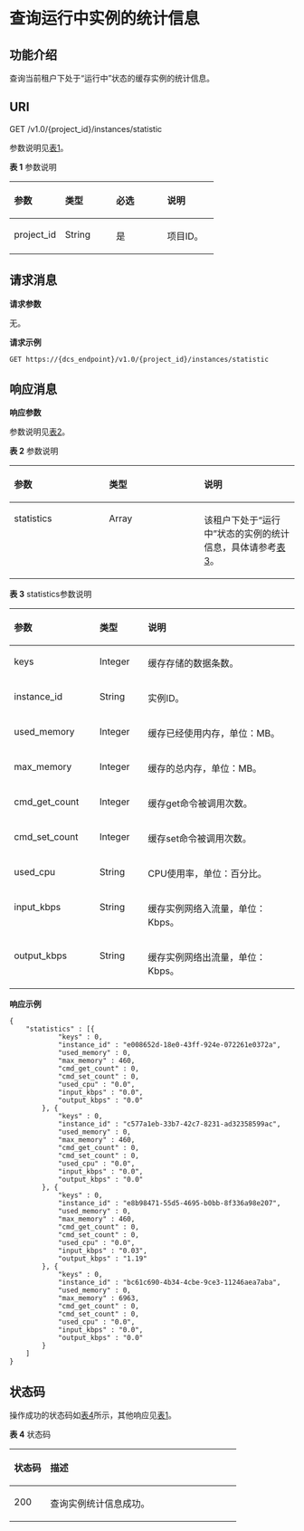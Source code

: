 # 查询运行中实例的统计信息<a name="dcs-api-0312014"></a>

## 功能介绍<a name="section03501119195511"></a>

查询当前租户下处于“运行中”状态的缓存实例的统计信息。

## **URI**<a name="section678380145219"></a>

GET /v1.0/\{project\_id\}/instances/statistic

参数说明见[表1](#table8593726183514)。

**表 1**  参数说明

<a name="table8593726183514"></a>
<table><thead align="left"><tr id="row1759392653515"><th class="cellrowborder" valign="top" width="25%" id="mcps1.2.5.1.1"><p id="p65922269352"><a name="p65922269352"></a><a name="p65922269352"></a>参数</p>
</th>
<th class="cellrowborder" valign="top" width="25%" id="mcps1.2.5.1.2"><p id="p10592172653513"><a name="p10592172653513"></a><a name="p10592172653513"></a>类型</p>
</th>
<th class="cellrowborder" valign="top" width="25%" id="mcps1.2.5.1.3"><p id="p35931926163513"><a name="p35931926163513"></a><a name="p35931926163513"></a>必选</p>
</th>
<th class="cellrowborder" valign="top" width="25%" id="mcps1.2.5.1.4"><p id="p1259392633512"><a name="p1259392633512"></a><a name="p1259392633512"></a>说明</p>
</th>
</tr>
</thead>
<tbody><tr id="row1593202653513"><td class="cellrowborder" valign="top" width="25%" headers="mcps1.2.5.1.1 "><p id="p959392614353"><a name="p959392614353"></a><a name="p959392614353"></a>project_id</p>
</td>
<td class="cellrowborder" valign="top" width="25%" headers="mcps1.2.5.1.2 "><p id="p6593126103516"><a name="p6593126103516"></a><a name="p6593126103516"></a>String</p>
</td>
<td class="cellrowborder" valign="top" width="25%" headers="mcps1.2.5.1.3 "><p id="p1759342693511"><a name="p1759342693511"></a><a name="p1759342693511"></a>是</p>
</td>
<td class="cellrowborder" valign="top" width="25%" headers="mcps1.2.5.1.4 "><p id="p1359302623515"><a name="p1359302623515"></a><a name="p1359302623515"></a>项目ID。</p>
</td>
</tr>
</tbody>
</table>

## **请求消息**<a name="section525620116529"></a>

**请求参数**

无。

**请求示例**

```
GET https://{dcs_endpoint}/v1.0/{project_id}/instances/statistic
```

## **响应消息**<a name="section1076710320527"></a>

**响应参数**

参数说明见[表2](#table254823012351)。

**表 2**  参数说明

<a name="table254823012351"></a>
<table><thead align="left"><tr id="row454823033518"><th class="cellrowborder" valign="top" width="33.33333333333333%" id="mcps1.2.4.1.1"><p id="p19271145132518"><a name="p19271145132518"></a><a name="p19271145132518"></a>参数</p>
</th>
<th class="cellrowborder" valign="top" width="33.33333333333333%" id="mcps1.2.4.1.2"><p id="p2548173053511"><a name="p2548173053511"></a><a name="p2548173053511"></a>类型</p>
</th>
<th class="cellrowborder" valign="top" width="33.33333333333333%" id="mcps1.2.4.1.3"><p id="p19548183083519"><a name="p19548183083519"></a><a name="p19548183083519"></a>说明</p>
</th>
</tr>
</thead>
<tbody><tr id="row8548630153516"><td class="cellrowborder" valign="top" width="33.33333333333333%" headers="mcps1.2.4.1.1 "><p id="p654873018353"><a name="p654873018353"></a><a name="p654873018353"></a>statistics</p>
</td>
<td class="cellrowborder" valign="top" width="33.33333333333333%" headers="mcps1.2.4.1.2 "><p id="p0548153093512"><a name="p0548153093512"></a><a name="p0548153093512"></a>Array</p>
</td>
<td class="cellrowborder" valign="top" width="33.33333333333333%" headers="mcps1.2.4.1.3 "><p id="p205488301359"><a name="p205488301359"></a><a name="p205488301359"></a>该租户下处于“运行中”状态的实例的统计信息，具体请参考<a href="#table7914256164">表3</a>。</p>
</td>
</tr>
</tbody>
</table>

**表 3**  statistics参数说明

<a name="table7914256164"></a>
<table><thead align="left"><tr id="row6914195611613"><th class="cellrowborder" valign="top" width="30%" id="mcps1.2.4.1.1"><p id="p1191417569612"><a name="p1191417569612"></a><a name="p1191417569612"></a>参数</p>
</th>
<th class="cellrowborder" valign="top" width="17%" id="mcps1.2.4.1.2"><p id="p1191415613619"><a name="p1191415613619"></a><a name="p1191415613619"></a>类型</p>
</th>
<th class="cellrowborder" valign="top" width="53%" id="mcps1.2.4.1.3"><p id="p691414560620"><a name="p691414560620"></a><a name="p691414560620"></a>说明</p>
</th>
</tr>
</thead>
<tbody><tr id="row1491513561461"><td class="cellrowborder" valign="top" width="30%" headers="mcps1.2.4.1.1 "><p id="p19915195614617"><a name="p19915195614617"></a><a name="p19915195614617"></a>keys</p>
</td>
<td class="cellrowborder" valign="top" width="17%" headers="mcps1.2.4.1.2 "><p id="p17915125620619"><a name="p17915125620619"></a><a name="p17915125620619"></a>Integer</p>
</td>
<td class="cellrowborder" valign="top" width="53%" headers="mcps1.2.4.1.3 "><p id="p79151056865"><a name="p79151056865"></a><a name="p79151056865"></a>缓存存储的数据条数。</p>
</td>
</tr>
<tr id="row19698149103520"><td class="cellrowborder" valign="top" width="30%" headers="mcps1.2.4.1.1 "><p id="p1114765163510"><a name="p1114765163510"></a><a name="p1114765163510"></a>instance_id</p>
</td>
<td class="cellrowborder" valign="top" width="17%" headers="mcps1.2.4.1.2 "><p id="p1714815193511"><a name="p1714815193511"></a><a name="p1714815193511"></a>String</p>
</td>
<td class="cellrowborder" valign="top" width="53%" headers="mcps1.2.4.1.3 "><p id="p141482051103516"><a name="p141482051103516"></a><a name="p141482051103516"></a>实例ID。</p>
</td>
</tr>
<tr id="row1191516561968"><td class="cellrowborder" valign="top" width="30%" headers="mcps1.2.4.1.1 "><p id="p18915656968"><a name="p18915656968"></a><a name="p18915656968"></a>used_memory</p>
</td>
<td class="cellrowborder" valign="top" width="17%" headers="mcps1.2.4.1.2 "><p id="p14915145615610"><a name="p14915145615610"></a><a name="p14915145615610"></a>Integer</p>
</td>
<td class="cellrowborder" valign="top" width="53%" headers="mcps1.2.4.1.3 "><p id="p291565620618"><a name="p291565620618"></a><a name="p291565620618"></a>缓存已经使用内存，单位：MB。</p>
</td>
</tr>
<tr id="row59151956264"><td class="cellrowborder" valign="top" width="30%" headers="mcps1.2.4.1.1 "><p id="p13915185611615"><a name="p13915185611615"></a><a name="p13915185611615"></a>max_memory</p>
</td>
<td class="cellrowborder" valign="top" width="17%" headers="mcps1.2.4.1.2 "><p id="p891517562062"><a name="p891517562062"></a><a name="p891517562062"></a>Integer</p>
</td>
<td class="cellrowborder" valign="top" width="53%" headers="mcps1.2.4.1.3 "><p id="p1991517561466"><a name="p1991517561466"></a><a name="p1991517561466"></a>缓存的总内存，单位：MB。</p>
</td>
</tr>
<tr id="row8915156766"><td class="cellrowborder" valign="top" width="30%" headers="mcps1.2.4.1.1 "><p id="p49151856163"><a name="p49151856163"></a><a name="p49151856163"></a>cmd_get_count</p>
</td>
<td class="cellrowborder" valign="top" width="17%" headers="mcps1.2.4.1.2 "><p id="p1691515561068"><a name="p1691515561068"></a><a name="p1691515561068"></a>Integer</p>
</td>
<td class="cellrowborder" valign="top" width="53%" headers="mcps1.2.4.1.3 "><p id="p39157564612"><a name="p39157564612"></a><a name="p39157564612"></a>缓存get命令被调用次数。</p>
</td>
</tr>
<tr id="row139151356469"><td class="cellrowborder" valign="top" width="30%" headers="mcps1.2.4.1.1 "><p id="p149156569611"><a name="p149156569611"></a><a name="p149156569611"></a>cmd_set_count</p>
</td>
<td class="cellrowborder" valign="top" width="17%" headers="mcps1.2.4.1.2 "><p id="p1091525613614"><a name="p1091525613614"></a><a name="p1091525613614"></a>Integer</p>
</td>
<td class="cellrowborder" valign="top" width="53%" headers="mcps1.2.4.1.3 "><p id="p09157568619"><a name="p09157568619"></a><a name="p09157568619"></a>缓存set命令被调用次数。</p>
</td>
</tr>
<tr id="row139151156268"><td class="cellrowborder" valign="top" width="30%" headers="mcps1.2.4.1.1 "><p id="p14915115616613"><a name="p14915115616613"></a><a name="p14915115616613"></a>used_cpu</p>
</td>
<td class="cellrowborder" valign="top" width="17%" headers="mcps1.2.4.1.2 "><p id="p69151656567"><a name="p69151656567"></a><a name="p69151656567"></a>String</p>
</td>
<td class="cellrowborder" valign="top" width="53%" headers="mcps1.2.4.1.3 "><p id="p391520565615"><a name="p391520565615"></a><a name="p391520565615"></a>CPU使用率，单位：百分比。</p>
</td>
</tr>
<tr id="row6915356665"><td class="cellrowborder" valign="top" width="30%" headers="mcps1.2.4.1.1 "><p id="p1591512568616"><a name="p1591512568616"></a><a name="p1591512568616"></a>input_kbps</p>
</td>
<td class="cellrowborder" valign="top" width="17%" headers="mcps1.2.4.1.2 "><p id="p17916856466"><a name="p17916856466"></a><a name="p17916856466"></a>String</p>
</td>
<td class="cellrowborder" valign="top" width="53%" headers="mcps1.2.4.1.3 "><p id="p391665616610"><a name="p391665616610"></a><a name="p391665616610"></a>缓存实例网络入流量，单位：Kbps。</p>
</td>
</tr>
<tr id="row159161561669"><td class="cellrowborder" valign="top" width="30%" headers="mcps1.2.4.1.1 "><p id="p391625614617"><a name="p391625614617"></a><a name="p391625614617"></a>output_kbps</p>
</td>
<td class="cellrowborder" valign="top" width="17%" headers="mcps1.2.4.1.2 "><p id="p149163561619"><a name="p149163561619"></a><a name="p149163561619"></a>String</p>
</td>
<td class="cellrowborder" valign="top" width="53%" headers="mcps1.2.4.1.3 "><p id="p159161356362"><a name="p159161356362"></a><a name="p159161356362"></a>缓存实例网络出流量，单位：Kbps。</p>
</td>
</tr>
</tbody>
</table>

**响应示例**

```
{
    "statistics" : [{
            "keys" : 0,
            "instance_id" : "e008652d-18e0-43ff-924e-072261e0372a",
            "used_memory" : 0,
            "max_memory" : 460,
            "cmd_get_count" : 0,
            "cmd_set_count" : 0,
            "used_cpu" : "0.0",
            "input_kbps" : "0.0",
            "output_kbps" : "0.0"
        }, {
            "keys" : 0,
            "instance_id" : "c577a1eb-33b7-42c7-8231-ad32358599ac",
            "used_memory" : 0,
            "max_memory" : 460,
            "cmd_get_count" : 0,
            "cmd_set_count" : 0,
            "used_cpu" : "0.0",
            "input_kbps" : "0.0",
            "output_kbps" : "0.0"
        }, {
            "keys" : 0,
            "instance_id" : "e8b98471-55d5-4695-b0bb-8f336a98e207",
            "used_memory" : 0,
            "max_memory" : 460,
            "cmd_get_count" : 0,
            "cmd_set_count" : 0,
            "used_cpu" : "0.0",
            "input_kbps" : "0.03",
            "output_kbps" : "1.19"
        }, {
            "keys" : 0,
            "instance_id" : "bc61c690-4b34-4cbe-9ce3-11246aea7aba",
            "used_memory" : 0,
            "max_memory" : 6963,
            "cmd_get_count" : 0,
            "cmd_set_count" : 0,
            "used_cpu" : "0.0",
            "input_kbps" : "0.0",
            "output_kbps" : "0.0"
        }
    ]
}
```

## **状态码**<a name="section143993303124"></a>

操作成功的状态码如[表4](#table63992308123)所示，其他响应见[表1](状态码.md#table5210141351517)。

**表 4**  状态码

<a name="table63992308123"></a>
<table><thead align="left"><tr id="row1400230201218"><th class="cellrowborder" valign="top" width="15.98%" id="mcps1.2.3.1.1"><p id="p14009308126"><a name="p14009308126"></a><a name="p14009308126"></a>状态码</p>
</th>
<th class="cellrowborder" valign="top" width="84.02%" id="mcps1.2.3.1.2"><p id="p13400203001219"><a name="p13400203001219"></a><a name="p13400203001219"></a>描述</p>
</th>
</tr>
</thead>
<tbody><tr id="row540016305125"><td class="cellrowborder" valign="top" width="15.98%" headers="mcps1.2.3.1.1 "><p id="p3400163015122"><a name="p3400163015122"></a><a name="p3400163015122"></a>200</p>
</td>
<td class="cellrowborder" valign="top" width="84.02%" headers="mcps1.2.3.1.2 "><p id="p24001308129"><a name="p24001308129"></a><a name="p24001308129"></a>查询实例统计信息成功。</p>
</td>
</tr>
</tbody>
</table>

